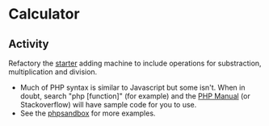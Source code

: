 # Calculator
## Activity
Refactory the [starter](starter) adding machine to include operations for substraction, multiplication and division.
- Much of PHP syntax is similar to Javascript but some isn't. When in doubt, search "php [function]" (for example) and the [PHP Manual](https://www.php.net/manual/en/index.php) (or Stackoverflow) will have sample code for you to use.
- See the [phpsandbox](../phpsandbox) for more examples.